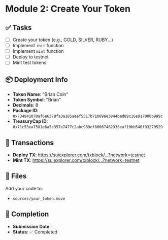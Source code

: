 # Module 2: Create Your Token

## ✅ Tasks

- [ ] Create your token (e.g., GOLD, SILVER, RUBY...)
- [ ] Implement `init` function
- [ ] Implement `mint` function
- [ ] Deploy to testnet
- [ ] Mint test tokens

## 📦 Deployment Info

- **Token Name**: "Brian Coin"
- **Token Symbol**: "Brian"
- **Decimals**: 8
- **Package ID**: `0x734841070af6e6378fa3a185aeef5517b71009ae3844bad89c16e917000b999c`
- **TreasuryCap ID**: `0x71c53ea7581e6a5e357e7477c2abc989ef80067462338eaf10bb546f93279529`

## 🔗 Transactions

- **Deploy TX**: https://suiexplorer.com/txblock/...?network=testnet
- **Mint TX**: https://suiexplorer.com/txblock/...?network=testnet

## 📂 Files

Add your code to:
- `sources/your_token.move`

## 📅 Completion

- **Submission Date**: 
- **Status**: ✅ Completed
